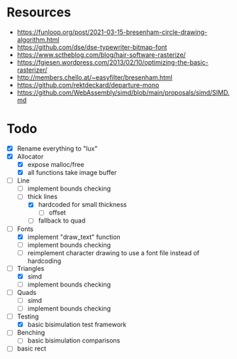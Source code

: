 # Resources
- https://funloop.org/post/2021-03-15-bresenham-circle-drawing-algorithm.html
- https://github.com/dse/dse-typewriter-bitmap-font
- https://www.sctheblog.com/blog/hair-software-rasterize/
- https://fgiesen.wordpress.com/2013/02/10/optimizing-the-basic-rasterizer/
- http://members.chello.at/~easyfilter/bresenham.html
- https://github.com/rektdeckard/departure-mono
- https://github.com/WebAssembly/simd/blob/main/proposals/simd/SIMD.md

# Todo
- [x] Rename everything to "lux"
- [x] Allocator
  - [x] expose malloc/free
  - [x] all functions take image buffer
- [ ] Line
  - [ ] implement bounds checking
  - [ ] thick lines
    - [x] hardcoded for small thickness
      - [ ] offset
    - [ ] fallback to quad
- [ ] Fonts
  - [x] implement "draw_text" function
  - [ ] implement bounds checking
  - [ ] reimplement character drawing to use a font file instead of hardcoding
- [ ] Triangles
  - [x] simd
  - [ ] implement bounds checking
- [ ] Quads
  - [ ] simd
  - [ ] implement bounds checking
- [ ] Testing
  - [x] basic bisimulation test framework
- [ ] Benching
  - [ ] basic bisimulation comparisons
- [ ] basic rect
